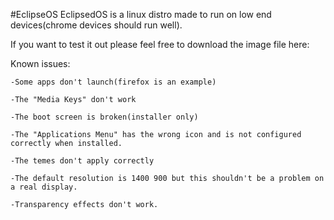 #EclipseOS
EclipsedOS is a linux distro made to run on low end devices(chrome devices should run well).

If you want to test it out please feel free to download the image file here:


Known issues:

    -Some apps don't launch(firefox is an example)
  
    -The "Media Keys" don't work
  
    -The boot screen is broken(installer only)
  
    -The "Applications Menu" has the wrong icon and is not configured correctly when installed.
    
    -The temes don't apply correctly
  
    -The default resolution is 1400 900 but this shouldn't be a problem on a real display.
  
    -Transparency effects don't work.
